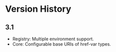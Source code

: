 # Version History

## 3.1

* Registry: Multiple environment support.
* Core: Configurable base URIs of href-var types.